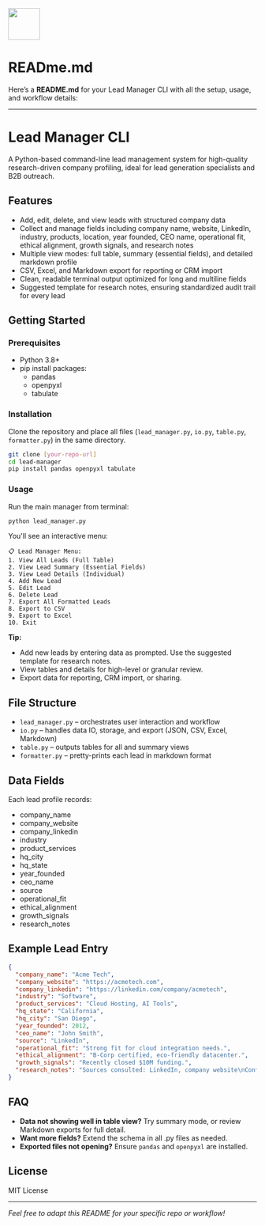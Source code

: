 <img src="https://r2cdn.perplexity.ai/pplx-full-logo-primary-dark%402x.png" style="height:64px;margin-right:32px"/>

# READme.md

Here’s a **README.md** for your Lead Manager CLI with all the setup, usage, and workflow details:

***

# Lead Manager CLI

A Python-based command-line lead management system for high-quality research-driven company profiling, ideal for lead generation specialists and B2B outreach.

## Features

- Add, edit, delete, and view leads with structured company data
- Collect and manage fields including company name, website, LinkedIn, industry, products, location, year founded, CEO name, operational fit, ethical alignment, growth signals, and research notes
- Multiple view modes: full table, summary (essential fields), and detailed markdown profile
- CSV, Excel, and Markdown export for reporting or CRM import
- Clean, readable terminal output optimized for long and multiline fields
- Suggested template for research notes, ensuring standardized audit trail for every lead


## Getting Started

### Prerequisites

- Python 3.8+
- pip install packages:
    - pandas
    - openpyxl
    - tabulate


### Installation

Clone the repository and place all files (`lead_manager.py`, `io.py`, `table.py`, `formatter.py`) in the same directory.

```bash
git clone [your-repo-url]
cd lead-manager
pip install pandas openpyxl tabulate
```


### Usage

Run the main manager from terminal:

```bash
python lead_manager.py
```

You'll see an interactive menu:

```
📋 Lead Manager Menu:
1. View All Leads (Full Table)
2. View Lead Summary (Essential Fields)
3. View Lead Details (Individual)
4. Add New Lead
5. Edit Lead
6. Delete Lead
7. Export All Formatted Leads
8. Export to CSV
9. Export to Excel
10. Exit
```

**Tip:**

- Add new leads by entering data as prompted. Use the suggested template for research notes.
- View tables and details for high-level or granular review.
- Export data for reporting, CRM import, or sharing.


## File Structure

- `lead_manager.py` – orchestrates user interaction and workflow
- `io.py` – handles data IO, storage, and export (JSON, CSV, Excel, Markdown)
- `table.py` – outputs tables for all and summary views
- `formatter.py` – pretty-prints each lead in markdown format


## Data Fields

Each lead profile records:

- company_name
- company_website
- company_linkedin
- industry
- product_services
- hq_city
- hq_state
- year_founded
- ceo_name
- source
- operational_fit
- ethical_alignment
- growth_signals
- research_notes


## Example Lead Entry

```json
{
  "company_name": "Acme Tech",
  "company_website": "https://acmetech.com",
  "company_linkedin": "https://linkedin.com/company/acmetech",
  "industry": "Software",
  "product_services": "Cloud Hosting, AI Tools",
  "hq_state": "California",
  "hq_city": "San Diego",
  "year_founded": 2012,
  "ceo_name": "John Smith",
  "source": "LinkedIn",
  "operational_fit": "Strong fit for cloud integration needs.",
  "ethical_alignment": "B-Corp certified, eco-friendly datacenter.",
  "growth_signals": "Recently closed $10M funding.",
  "research_notes": "Sources consulted: LinkedIn, company website\nConfidence level: High\nConflicting info or gaps: None found\nDate of research: 2025-10-15"
}
```


## FAQ

- **Data not showing well in table view?**
Try summary mode, or review Markdown exports for full detail.
- **Want more fields?**
Extend the schema in all .py files as needed.
- **Exported files not opening?**
Ensure `pandas` and `openpyxl` are installed.


## License

MIT License

***

*Feel free to adapt this README for your specific repo or workflow!*

